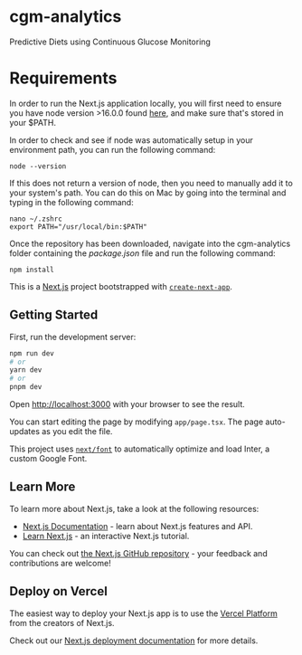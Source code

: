 # cgm-analytics
Predictive Diets using Continuous Glucose Monitoring 

# Requirements

In order to run the Next.js application locally, you will first need to ensure you have node version >16.0.0 found [here](https://nodejs.org/en), and make sure that's stored in your $PATH.

In order to check and see if node was automatically setup in your environment path, you can run the following command:

```
node --version
```

If this does not return a version of node, then you need to manually add it to your system's path. You can do this on Mac by going into the terminal and typing in the following command:

```
nano ~/.zshrc
export PATH="/usr/local/bin:$PATH"
```

Once the repository has been downloaded, navigate into the cgm-analytics folder containing the _package.json_ file and run the following command:

```
npm install
```

This is a [Next.js](https://nextjs.org/) project bootstrapped with [`create-next-app`](https://github.com/vercel/next.js/tree/canary/packages/create-next-app).

## Getting Started

First, run the development server:

```bash
npm run dev
# or
yarn dev
# or
pnpm dev
```

Open [http://localhost:3000](http://localhost:3000) with your browser to see the result.

You can start editing the page by modifying `app/page.tsx`. The page auto-updates as you edit the file.

This project uses [`next/font`](https://nextjs.org/docs/basic-features/font-optimization) to automatically optimize and load Inter, a custom Google Font.

## Learn More

To learn more about Next.js, take a look at the following resources:

- [Next.js Documentation](https://nextjs.org/docs) - learn about Next.js features and API.
- [Learn Next.js](https://nextjs.org/learn) - an interactive Next.js tutorial.

You can check out [the Next.js GitHub repository](https://github.com/vercel/next.js/) - your feedback and contributions are welcome!

## Deploy on Vercel

The easiest way to deploy your Next.js app is to use the [Vercel Platform](https://vercel.com/new?utm_medium=default-template&filter=next.js&utm_source=create-next-app&utm_campaign=create-next-app-readme) from the creators of Next.js.

Check out our [Next.js deployment documentation](https://nextjs.org/docs/deployment) for more details.

